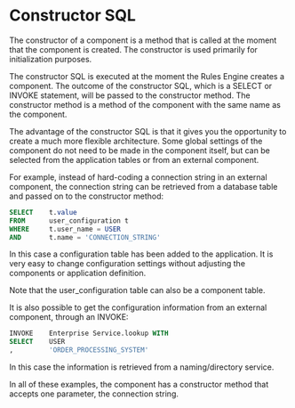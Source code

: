 # Constructor SQL

The constructor of a component is a method that is called at the moment that the component is created. The constructor is used primarily for initialization purposes.

The constructor SQL is executed at the moment the Rules Engine creates a component. The outcome of the constructor SQL, which is a SELECT or INVOKE statement, will be passed to the constructor method. The constructor method is a method of the component with the same name as the component.

The advantage of the constructor SQL is that it gives you the opportunity to create a much more flexible architecture. Some global settings of the component do not need to be made in the component itself, but can be selected from the application tables or from an external component.

For example, instead of hard-coding a connection string in an external component, the connection string can be retrieved from a database table and passed on to the constructor method:

```sql
SELECT    t.value
FROM      user_configuration t
WHERE     t.user_name = USER
AND       t.name = 'CONNECTION_STRING'

```

In this case a configuration table has been added to the application. It is very easy to change configuration settings without adjusting the components or application definition.

Note that the user_configuration table can also be a component table.

It is also possible to get the configuration information from an external component, through an INVOKE:

```sql
INVOKE    Enterprise Service.lookup WITH
SELECT    USER
,         'ORDER_PROCESSING_SYSTEM'

```

In this case the information is retrieved from a naming/directory service.

In all of these examples, the component has a constructor method that accepts one parameter, the connection string.